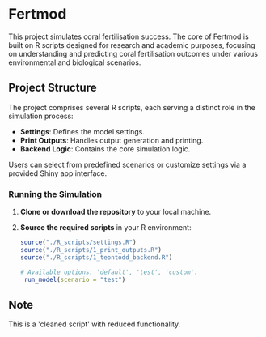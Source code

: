 
# Fertmod

<!-- badges: start -->
<!-- badges: end -->

This project simulates coral fertilisation success. The core of Fertmod is built on R scripts designed for research and academic purposes, focusing on understanding and predicting coral fertilisation outcomes under various environmental and biological scenarios.

## Project Structure

The project comprises several R scripts, each serving a distinct role in the simulation process:
- **Settings**: Defines the model settings.
- **Print Outputs**: Handles output generation and printing.
- **Backend Logic**: Contains the core simulation logic.

Users can select from predefined scenarios or customize settings via a provided Shiny app interface.

### Running the Simulation

1. **Clone or download the repository** to your local machine.

2. **Source the required scripts** in your R environment:

   ```r
   source("./R_scripts/settings.R")
   source("./R_scripts/1_print_outputs.R")
   source("./R_scripts/1_teontodd_backend.R")
   
   # Available options: 'default', 'test', 'custom'.
    run_model(scenario = "test")
   
   ```

## Note

This is a 'cleaned script' with reduced functionality. 




